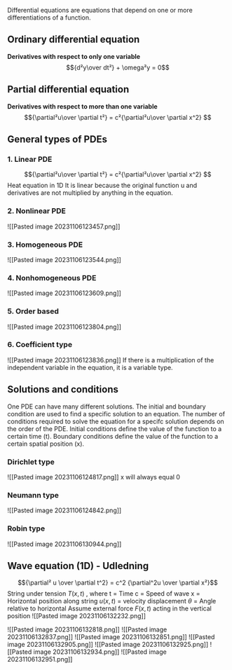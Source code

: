 Differential equations are equations that depend on one or more differentiations of a function.

## Ordinary differential equation
**Derivatives with respect to only one variable**
$${d²y\over dt²} + \omega²y = 0$$

## Partial differential equation
**Derivatives with respect to more than one variable**
$${\partial²u\over \partial t²} = c²{\partial²u\over \partial x^2} $$

## General types of PDEs
### 1. Linear PDE
$${\partial²u\over \partial t²} = c²{\partial²u\over \partial x^2} $$
Heat equation in 1D
It is linear because the original function u and derivatives are not multiplied by anything in the equation.

### 2. Nonlinear PDE
![[Pasted image 20231106123457.png]]

### 3. Homogeneous PDE
![[Pasted image 20231106123544.png]]

### 4. Nonhomogeneous PDE
![[Pasted image 20231106123609.png]]

### 5. Order based
![[Pasted image 20231106123804.png]]

### 6. Coefficient type
![[Pasted image 20231106123836.png]]
If there is a multiplication of the independent variable in the equation, it is a variable type.

## Solutions and conditions
One PDE can have many different solutions. The initial and boundary condition are used to find a specific solution to an equation. 
The number of conditions required to solve the equation for a specifc solution depends on the order of the PDE.
Initial conditions define the value of the function to a certain time (t).
Boundary conditions define the value of the function to a certain spatial position (x).
### Dirichlet type
![[Pasted image 20231106124817.png]]
x will always equal 0
### Neumann type
![[Pasted image 20231106124842.png]]

### Robin type
![[Pasted image 20231106130944.png]]

## Wave equation (1D) - Udledning
$${\partial² u \over \partial t^2} = c^2 {\partial^2u \over \partial x²}$$
String under tension $T(x,t)$ , where
t = Time
c = Speed of wave
x = Horizontal position along string
$u(x,t)$ = velocity displacement
$\theta$ = Angle relative to horizontal
Assume external force $F(x,t)$ acting in the vertical position
![[Pasted image 20231106132232.png]]

![[Pasted image 20231106132818.png]]
![[Pasted image 20231106132837.png]]
![[Pasted image 20231106132851.png]]
![[Pasted image 20231106132905.png]]
![[Pasted image 20231106132925.png]]
![[Pasted image 20231106132934.png]]
![[Pasted image 20231106132951.png]]
